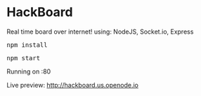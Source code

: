 # HackBoard
Real time board over internet! using: NodeJS, Socket.io, Express

<pre>npm install</pre>
<pre>npm start</pre>
Running on :80

Live preview: http://hackboard.us.openode.io
